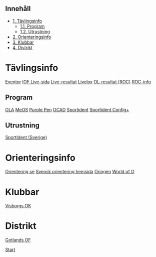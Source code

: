 <div id="table-of-contents">
<h2>Inneh&aring;ll</h2>
<div id="text-table-of-contents">
<ul>
<li><a href="#org0f2a1c1">1. Tävlingsinfo</a>
<ul>
<li><a href="#org6524e8b">1.1. Program</a></li>
<li><a href="#orgdd85ccf">1.2. Utrustning</a></li>
</ul>
</li>
<li><a href="#org8efd028">2. Orienteringsinfo</a></li>
<li><a href="#orgd228d8c">3. Klubbar</a></li>
<li><a href="#org1431bbd">4. Distrikt</a></li>
</ul>
</div>
</div>
<div class="OPTIONS">

</div>


<a id="org0f2a1c1"></a>

# Tävlingsinfo

[Eventor](https://eventor.orientering.se/)
[IOF Live-sida](https://liveorienteering.com/)
[Live-resultat](http://live.orientering.se/)
[Livelox](https://www.livelox.com/)
[OL-resultat (ROC)](http://olresultat.se/blog/)
[ROC-info](http://roc.olresultat.se/ver6.5/roc.asp?ActiveMenu=ROC_list&language=svenska)


<a id="org6524e8b"></a>

## Program

[OLA](https://eventor.orientering.se/EventAdmin/Ola)
[MeOS](http://melin.nu/meos/sv/)
[Purple Pen](http://purplepen.golde.org/)
[OCAD](https://www.ocad.com/en/)
[Sportident](https://www.sportident.com/)
[Sportident Config+](https://www.sportident.com/products.html#software)


<a id="orgdd85ccf"></a>

## Utrustning

[SportIdent (Sverige)](http://sportident.se/)


<a id="org8efd028"></a>

# Orienteringsinfo

[Orientering.se](https://www.orientering.se/)
[Svensk orientering hemsida](http://www.svenskorientering.se/)
[Oringen](http://oringen.se/)
[World of O](http://worldofo.com/)


<a id="orgd228d8c"></a>

# Klubbar

[Visborgs OK](http://www1.visborgsok.se/)


<a id="org1431bbd"></a>

# Distrikt

[Gotlands OF](http://www.svenskorientering.se/Distrikt/gotlandsorienteringsforbund/)

[Start](https://sdaaish.github.io/OL-event/index.html)

